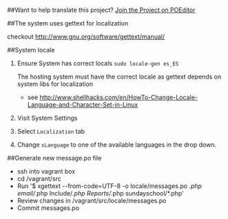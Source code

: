 ##Want to help translate this project?
[Join the Project on POEditor](https://poeditor.com/join/project/RABdnDSqAt)

##The system uses gettext for localization

checkout http://www.gnu.org/software/gettext/manual/ 

##System locale 

1. Ensure System has correct locals ```sudo locale-gen es_ES```

    The hosting system must have the correct locale as gettext depends on system libs for localization
     - see http://www.shellhacks.com/en/HowTo-Change-Locale-Language-and-Character-Set-in-Linux 

2. Visit System Settings 
3. Select ```Localization``` tab
3. Change ```sLanguage``` to one of the available languages in the drop down. 

##Generate new message.po file 

- ssh into vagrant box 
- cd /vagrant/src 
- Run '$ xgettext --from-code=UTF-8 -o locale/messages.po *.php email/*.php Include/*.php Reports/*.php sundayschool/*.php'
- Review changes in /vagrant/src/locale/messages.po 
- Commit messages.po

